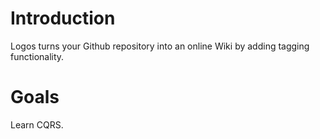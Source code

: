 Introduction
=============
Logos turns your Github repository into an online Wiki by adding tagging functionality.

Goals
======
Learn CQRS.